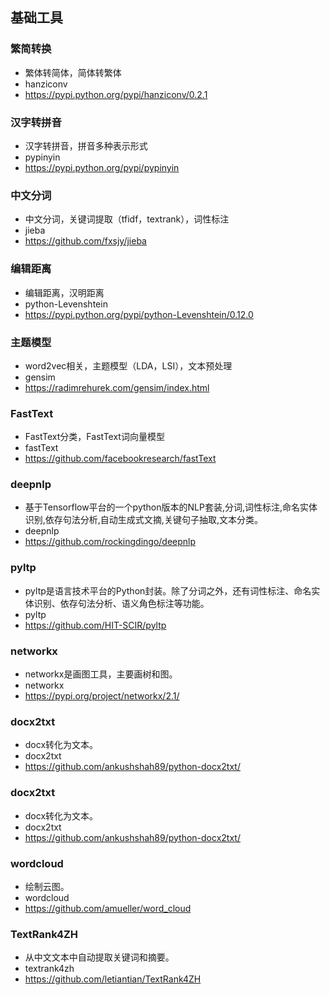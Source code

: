 ## 基础工具
### 繁简转换
* 繁体转简体，简体转繁体
* hanziconv
* https://pypi.python.org/pypi/hanziconv/0.2.1  


### 汉字转拼音
* 汉字转拼音，拼音多种表示形式
* pypinyin
* https://pypi.python.org/pypi/pypinyin


### 中文分词
* 中文分词，关键词提取（tfidf，textrank），词性标注
* jieba
* https://github.com/fxsjy/jieba  


### 编辑距离
* 编辑距离，汉明距离
* python-Levenshtein
* https://pypi.python.org/pypi/python-Levenshtein/0.12.0

### 主题模型
* word2vec相关，主题模型（LDA，LSI），文本预处理
* gensim
* https://radimrehurek.com/gensim/index.html

### FastText
* FastText分类，FastText词向量模型
* fastText
* https://github.com/facebookresearch/fastText

### deepnlp
* 基于Tensorflow平台的一个python版本的NLP套装,分词,词性标注,命名实体识别,依存句法分析,自动生成式文摘,关键句子抽取,文本分类。
* deepnlp
* https://github.com/rockingdingo/deepnlp

### pyltp
* pyltp是语言技术平台的Python封装。除了分词之外，还有词性标注、命名实体识别、依存句法分析、语义角色标注等功能。
* pyltp
* https://github.com/HIT-SCIR/pyltp

### networkx
* networkx是画图工具，主要画树和图。
* networkx
* https://pypi.org/project/networkx/2.1/

### docx2txt
* docx转化为文本。
* docx2txt
* https://github.com/ankushshah89/python-docx2txt/

### docx2txt
* docx转化为文本。
* docx2txt
* https://github.com/ankushshah89/python-docx2txt/

### wordcloud
* 绘制云图。
* wordcloud
* https://github.com/amueller/word_cloud

### TextRank4ZH
* 从中文文本中自动提取关键词和摘要。
* textrank4zh
* https://github.com/letiantian/TextRank4ZH

